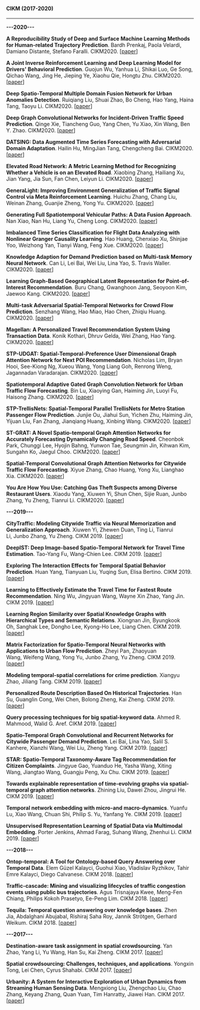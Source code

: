 #### CIKM (2017-2020)
***

**---2020---**

**A Reproducibility Study of Deep and Surface Machine Learning Methods for Human-related Trajectory Prediction**. Bardh Prenkaj, Paola Velardi, Damiano Distante, Stefano Faralli. CIKM2020. [[paper](https://doi.org/10.1145/3340531.3412088)]

**A Joint Inverse Reinforcement Learning and Deep Learning Model for Drivers' Behavioral Prediction**. Guojun Wu, Yanhua Li, Shikai Luo, Ge Song, Qichao Wang, Jing He, Jieping Ye, Xiaohu Qie, Hongtu Zhu. CIKM2020. [[paper](https://doi.org/10.1145/3340531.3412682)]

**Deep Spatio-Temporal Multiple Domain Fusion Network for Urban Anomalies Detection**. Ruiqiang Liu, Shuai Zhao, Bo Cheng, Hao Yang, Haina Tang, Taoyu Li. CIKM2020. [[paper](https://doi.org/10.1145/3340531.3411920)]

**Deep Graph Convolutional Networks for Incident-Driven Traffic Speed Prediction**. Qinge Xie, Tiancheng Guo, Yang Chen, Yu Xiao, Xin Wang, Ben Y. Zhao. CIKM2020. [[paper](https://doi.org/10.1145/3340531.3411873)]

**DATSING: Data Augmented Time Series Forecasting with Adversarial Domain Adaptation**. Hailin Hu, MingJian Tang, Chengcheng Bai. CIKM2020. [[paper](https://doi.org/10.1145/3340531.3412155)]

**Elevated Road Network: A Metric Learning Method for Recognizing Whether a Vehicle is on an Elevated Road**. Xiaobing Zhang, Hailiang Xu, Jian Yang, Jia Sun, Fan Chen, Leiyun Li. CIKM2020. [[paper](https://doi.org/10.1145/3340531.3412703)]

**GeneraLight: Improving Environment Generalization of Traffic Signal Control via Meta Reinforcement Learning**. Huichu Zhang, Chang Liu, Weinan Zhang, Guanjie Zheng, Yong Yu. CIKM2020. [[paper](https://doi.org/10.1145/3340531.3411859)]

**Generating Full Spatiotemporal Vehicular Paths: A Data Fusion Approach**. Nan Xiao, Nan Hu, Liang Yu, Cheng Long. CIKM2020. [[paper](https://doi.org/10.1145/3340531.3412708)]

**Imbalanced Time Series Classification for Flight Data Analyzing with Nonlinear Granger Causality Learning**. Hao Huang, Chenxiao Xu, Shinjae Yoo, Weizhong Yan, Tianyi Wang, Feng Xue. CIKM2020. [[paper](https://doi.org/10.1145/3340531.3412710)]

**Knowledge Adaption for Demand Prediction based on Multi-task Memory Neural Network**. Can Li, Lei Bai, Wei Liu, Lina Yao, S. Travis Waller. CIKM2020. [[paper](https://doi.org/10.1145/3340531.3411965)]

**Learning Graph-Based Geographical Latent Representation for Point-of-Interest Recommendation**. Buru Chang, Gwanghoon Jang, Seoyoon Kim, Jaewoo Kang. CIKM2020. [[paper](https://doi.org/10.1145/3340531.3411905)]

**Multi-task Adversarial Spatial-Temporal Networks for Crowd Flow Prediction**. Senzhang Wang, Hao Miao, Hao Chen, Zhiqiu Huang. CIKM2020. [[paper](https://doi.org/10.1145/3340531.3412054)]

**Magellan: A Personalized Travel Recommendation System Using Transaction Data**. Konik Kothari, Dhruv Gelda, Wei Zhang, Hao Yang. CIKM2020. [[paper](https://doi.org/10.1145/3340531.3412725)]

**STP-UDGAT: Spatial-Temporal-Preference User Dimensional Graph Attention Network for Next POI Recommendation**. Nicholas Lim, Bryan Hooi, See-Kiong Ng, Xueou Wang, Yong Liang Goh, Renrong Weng, Jagannadan Varadarajan. CIKM2020. [[paper](https://doi.org/10.1145/3340531.3411876)]

**Spatiotemporal Adaptive Gated Graph Convolution Network for Urban Traffic Flow Forecasting**. Bin Lu, Xiaoying Gan, Haiming Jin, Luoyi Fu, Haisong Zhang. CIKM2020. [[paper](https://doi.org/10.1145/3340531.3411894)]

**STP-TrellisNets: Spatial-Temporal Parallel TrellisNets for Metro Station Passenger Flow Prediction**. Junjie Ou, Jiahui Sun, Yichen Zhu, Haiming Jin, Yijuan Liu, Fan Zhang, Jianqiang Huang, Xinbing Wang. CIKM2020. [[paper](https://doi.org/10.1145/3340531.3411874)]


**ST-GRAT: A Novel Spatio-temporal Graph Attention Networks for Accurately Forecasting Dynamically Changing Road Speed**. Cheonbok Park, Chunggi Lee, Hyojin Bahng, Yunwon Tae, Seungmin Jin, Kihwan Kim, Sungahn Ko, Jaegul Choo. CIKM2020. [[paper](https://doi.org/10.1145/3340531.3411940)]

**Spatial-Temporal Convolutional Graph Attention Networks for Citywide Traffic Flow Forecasting**. Xiyue Zhang, Chao Huang, Yong Xu, Lianghao Xia. CIKM2020. [[paper](https://doi.org/10.1145/3340531.3411941)]

**You Are How You Use: Catching Gas Theft Suspects among Diverse Restaurant Users**. Xiaodu Yang, Xiuwen Yi, Shun Chen, Sijie Ruan, Junbo Zhang, Yu Zheng, Tianrui Li. CIKM2020. [[paper](https://doi.org/10.1145/3340531.3412751)]

**---2019---**

**CityTraffic: Modeling Citywide Traffic via Neural Memorization and Generalization Approach**. Xiuwen Yi, Zhewen Duan, Ting Li, Tianrui Li, Junbo Zhang, Yu Zheng.	CIKM 2019. [[paper](https://doi.org/10.1145/3357384.3357822)]

**DeepIST: Deep Image-based Spatio-Temporal Network for Travel Time Estimation**. Tao-Yang Fu, Wang-Chien Lee.	CIKM 2019. [[paper](https://doi.org/10.1145/3357384.3357870)]

**Exploring The Interaction Effects for Temporal Spatial Behavior Prediction**. Huan Yang, Tianyuan Liu, Yuqing Sun, Elisa Bertino.	CIKM 2019. [[paper](https://doi.org/10.1145/3357384.3357963)]

**Learning to Effectively Estimate the Travel Time for Fastest Route Recommendation**. Ning Wu, Jingyuan Wang, Wayne Xin Zhao, Yang Jin.	CIKM 2019. [[paper](https://doi.org/10.1145/3357384.3357907)]

**Learning Region Similarity over Spatial Knowledge Graphs with Hierarchical Types and Semantic Relations**. Xiongnan Jin, Byungkook Oh, Sanghak Lee, Dongho Lee, Kyong-Ho Lee, Liang Chen.	CIKM 2019. [[paper](https://doi.org/10.1145/3357384.3358008)]

**Matrix Factorization for Spatio-Temporal Neural Networks with Applications to Urban Flow Prediction**. Zheyi Pan, Zhaoyuan Wang, Weifeng Wang, Yong Yu, Junbo Zhang, Yu Zheng. CIKM 2019. [[paper](https://doi.org/10.1145/3357384.3357832)]

**Modeling temporal-spatial correlations for crime prediction**. Xiangyu Zhao, Jiliang Tang. CIKM 2019. [[paper](https://doi.org/10.1145/3132847.3133024)]

**Personalized Route Description Based On Historical Trajectories**. Han Su, Guanglin Cong, Wei Chen, Bolong Zheng, Kai Zheng.	CIKM 2019. [[paper](https://doi.org/10.1145/3357384.3357877)]

**Query processing techniques for big spatial-keyword data**. Ahmed R. Mahmood, Walid G. Aref.	CIKM 2019. [[paper](https://doi.org/10.1145/3035918.3054773)]

**Spatio-Temporal Graph Convolutional and Recurrent Networks for Citywide Passenger Demand Prediction**. Lei Bai, Lina Yao, Salil S. Kanhere, Xianzhi Wang, Wei Liu, Zheng Yang. CIKM 2019. [[paper](https://doi.org/10.1145/3357384.3358097)]

**STAR: Spatio-Temporal Taxonomy-Aware Tag Recommendation for Citizen Complaints**. Jingyue Gao, Yuanduo He, Yasha Wang, Xiting Wang, Jiangtao Wang, Guangju Peng, Xu Chu.	CIKM 2019. [[paper](https://doi.org/10.1145/3357384.3357894)]

**Towards explainable representation of time-evolving graphs via spatial-temporal graph attention networks**. Zhining Liu, Dawei Zhou, Jingrui He.	CIKM 2019. [[paper](https://doi.org/10.1145/3357384.3358155)]

**Temporal network embedding with micro-and macro-dynamics**. Yuanfu Lu, Xiao Wang, Chuan Shi, Philip S. Yu, Yanfang Ye. CIKM 2019. [[paper](https://doi.org/10.1145/3357384.3357943)]

**Unsupervised Representation Learning of Spatial Data via Multimodal Embedding**. Porter Jenkins, Ahmad Farag, Suhang Wang, Zhenhui Li. CIKM 2019. [[paper](https://doi.org/10.1145/3357384.3358001)]

**---2018---**

**Ontop-temporal: A Tool for Ontology-based Query Answering over Temporal Data**. Elem Güzel Kalayci, Guohui Xiao, Vladislav Ryzhikov, Tahir Emre Kalayci, Diego Calvanese.	CIKM 2018. [[paper](https://doi.org/10.1145/3269206.3269230)]

**Traffic-cascade: Mining and visualizing lifecycles of traffic congestion events using public bus trajectories**. Agus Trisnajaya Kwee, Meng-Fen Chiang, Philips Kokoh Prasetyo, Ee-Peng Lim.	CIKM 2018. [[paper](https://doi.org/10.1145/3269206.3269216)]

**Tequila: Temporal question answering over knowledge bases**. Zhen Jia, Abdalghani Abujabal, Rishiraj Saha Roy, Jannik Strötgen, Gerhard Weikum. CIKM 2018. [[paper](http://arxiv.org/abs/1908.03650)]

**---2017---**

**Destination-aware task assignment in spatial crowdsourcing**. Yan Zhao, Yang Li, Yu Wang, Han Su, Kai Zheng. CIKM 2017. [[paper](https://doi.org/10.1145/3132847.3132894)]

**Spatial crowdsourcing: Challenges, techniques, and applications**. Yongxin Tong, Lei Chen, Cyrus Shahabi. CIKM 2017. [[paper](http://www.vldb.org/pvldb/vol10/p1988-tong.pdf)]

**Urbanity: A System for Interactive Exploration of Urban Dynamics from Streaming Human Sensing Data**. Mengxiong Liu, Zhengchao Liu, Chao Zhang, Keyang Zhang, Quan Yuan, Tim Hanratty, Jiawei Han. CIKM 2017. [[paper](https://doi.org/10.1145/3132847.3133177)]
